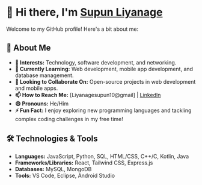 # 👋 Hi there, I'm [Supun Liyanage](https://github.com/SupunLiyanage88) 

Welcome to my GitHub profile! Here's a bit about me:

## 🌟 About Me
- **👀 Interests:** Technology, software development, and networking.
- **🌱 Currently Learning:** Web development, mobile app development, and database management.
- **💞️ Looking to Collaborate On:** Open-source projects in web development and mobile apps.
- **📫 How to Reach Me:** [Liyanagesupun10@gmail] | [LinkedIn](www.linkedin.com/in/supun-liyanage-600790223
)
- **😄 Pronouns:** He/Him
- **⚡ Fun Fact:** I enjoy exploring new programming languages and tackling complex coding challenges in my free time!

## 🛠️ Technologies & Tools
- **Languages:** JavaScript, Python, SQL, HTML/CSS, C++/C, Kotlin, Java
- **Frameworks/Libraries:** React, Tailwind CSS, Express.js
- **Databases:** MySQL, MongoDB
- **Tools:** VS Code, Eclipse, Android Studio

